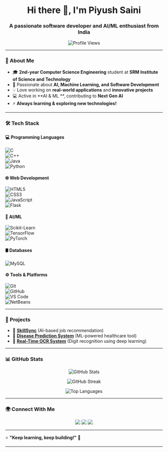
<h1 align="center">Hi there 👋, I'm Piyush Saini</h1>
<h3 align="center">A passionate software developer and AI/ML enthusiast from India</h3>

<p align="center">
  <img src="https://komarev.com/ghpvc/?username=sainipiyush05&label=Profile%20Views&color=0e75b6&style=flat" alt="Profile Views" />
</p>

---

### 🚀 About Me  
- 🎓 **2nd-year Computer Science Engineering** student at **SRM Institute of Science and Technology**  
- 🤖 Passionate about **AI, Machine Learning, and Software Development**  
- 💡 Love working on **real-world applications** and **innovative projects**  
- 💻 Active in **AI & ML **, contributing to **Next Gen AI**  
- ⚡ **Always learning & exploring new technologies!**  

---

### 🛠 Tech Stack  

#### 💻 Programming Languages  
![C](https://img.shields.io/badge/-C-00599C?style=flat&logo=c&logoColor=white)  
![C++](https://img.shields.io/badge/-C++-00599C?style=flat&logo=c%2B%2B&logoColor=white)  
![Java](https://img.shields.io/badge/-Java-007396?style=flat&logo=java&logoColor=white)  
![Python](https://img.shields.io/badge/-Python-3776AB?style=flat&logo=python&logoColor=white)  

#### 🌐 Web Development  
![HTML5](https://img.shields.io/badge/-HTML5-E34F26?style=flat&logo=html5&logoColor=white)  
![CSS3](https://img.shields.io/badge/-CSS3-1572B6?style=flat&logo=css3&logoColor=white)  
![JavaScript](https://img.shields.io/badge/-JavaScript-F7DF1E?style=flat&logo=javascript&logoColor=black)  
![Flask](https://img.shields.io/badge/-Flask-000000?style=flat&logo=flask&logoColor=white)  

#### 🤖 AI/ML  
![Scikit-Learn](https://img.shields.io/badge/-Scikit%20Learn-F7931E?style=flat&logo=scikit-learn&logoColor=white)  
![TensorFlow](https://img.shields.io/badge/-TensorFlow-FF6F00?style=flat&logo=tensorflow&logoColor=white)  
![PyTorch](https://img.shields.io/badge/-PyTorch-EE4C2C?style=flat&logo=pytorch&logoColor=white)  

#### 🛢 Databases  
![MySQL](https://img.shields.io/badge/-MySQL-4479A1?style=flat&logo=mysql&logoColor=white)  

#### ⚙️ Tools & Platforms  
![Git](https://img.shields.io/badge/-Git-F05032?style=flat&logo=git&logoColor=white)  
![GitHub](https://img.shields.io/badge/-GitHub-181717?style=flat&logo=github&logoColor=white)  
![VS Code](https://img.shields.io/badge/-VS%20Code-007ACC?style=flat&logo=visual-studio-code&logoColor=white)  
![NetBeans](https://img.shields.io/badge/-NetBeans-1B6AC6?style=flat&logo=apache-netbeans-ide&logoColor=white)  

---

### 📌 Projects  
- 🧠 **[SkillSync](https://github.com/brighteyekid/SkillSync)** (AI-based job recommendation)  
- 🏥 **[Disease Prediction System](https://github.com/sainipiyush05/Wellness-Well-1)** (ML-powered healthcare tool)  
- 🔎 **[Real-Time OCR System](https://github.com/sainipiyush05/Real-time-OCR-of-Digits-)** (Digit recognition using deep learning)  

---

### 📊 GitHub Stats  
<p align="center">
  <img src="https://github-readme-stats.vercel.app/api?username=sainipiyush05&show_icons=true&theme=radical" alt="GitHub Stats" />
</p>

<p align="center">
  <img src="https://github-readme-streak-stats.herokuapp.com/?user=sainipiyush05&theme=radical" alt="GitHub Streak" />
</p>


<p align="center">
  <img src="https://github-readme-stats.vercel.app/api/top-langs/?username=sainipiyush05&size_weight=0.5&count_weight=0.5&theme=radical" alt="Top Languages" />
</p>


---

### 🌍 Connect With Me  
<p align="center">
  <a href="https://www.linkedin.com/in/piyush-saini-8bb40827a/"><img src="https://img.shields.io/badge/-LinkedIn-0077B5?style=flat&logo=linkedin&logoColor=white" /></a>  
  <a href="mailto:saini2005piyush@gmail.com"><img src="https://img.shields.io/badge/-Email-D14836?style=flat&logo=gmail&logoColor=white" /></a>  
  <a href="piyush-portfolio-theta.vercel.app/"><img src="https://img.shields.io/badge/-Portfolio-000000?style=flat&logo=vercel&logoColor=white" /></a>  
</p>

---

⭐ **"Keep learning, keep building!"** 🚀  

---


